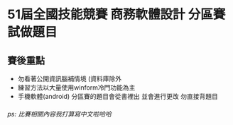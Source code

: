 # 51屆全國技能競賽 商務軟體設計 分區賽 試做題目

## 賽後重點
- 勿看著公開資訊腦補情境 (資料庫除外
- 練習方法以大量使用winform冷門功能為主
- 手機軟體(android) 分區賽的題目會從書裡出 並會進行更改 勿直接背題目

###### ps: 比賽相關內容我打算寫中文啦哈哈
